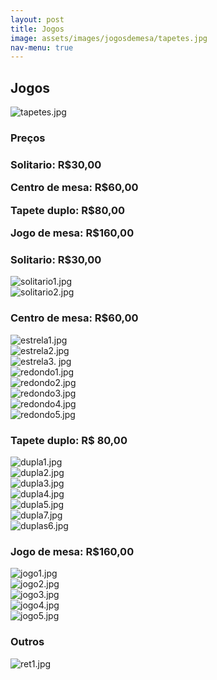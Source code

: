 ```yaml
---
layout: post
title: Jogos
image: assets/images/jogosdemesa/tapetes.jpg
nav-menu: true
---
```


<h2>Jogos</h2>
<!-- Begin Jogos de Mesa Gallery -->
<div class="4u$"><span class="image fit"><img src="{{ site.baseurl }}/assets/images/jogosdemesa/tapetes.jpg" alt="tapetes.jpg" /></span></div>

<h3>Preços<h3>
<div class="box">
	<p>Solitario: R$30,00</p>
	<p>Centro de mesa: R$60,00</p>
	<p>Tapete duplo: R$80,00</p>
    <p>Jogo de mesa: R$160,00</p>
</div>

<h3>Solitario: R$30,00</h3>
<div class="box alt">
	<div class="row 50% uniform">
		<div class="4u">
			<span class="image fit"><img src="{{ site.baseurl }}/assets/images/jogosdemesa/solitario1.jpg" alt="solitario1.jpg" /></span>
		</div>
		<div class="4u$">
			<span class="image fit">
				<img src="{{ site.baseurl }}/assets/images/jogosdemesa/solitario2.jpg" alt="solitario2.jpg" />
			</span>
		</div>
	</div>
</div>
<h3>Centro de mesa: R$60,00</h3>
<div class="box alt">
	<div class="row 50% uniform">
		<div class="4u"><span class="image fit"><img src="{{ site.baseurl }}/assets/images/jogosdemesa/estrela1.jpg" alt="estrela1.jpg" /></span></div>
		<div class="4u"><span class="image fit"><img src="{{ site.baseurl }}/assets/images/jogosdemesa/estrela2.jpg" alt="estrela2.jpg" /></span></div>
		<div class="4u$"><span class="image fit"><img src="{{ site.baseurl }}/assets/images/jogosdemesa/estrela3.jpg" alt="estrela3.
		jpg" /></span></div>
		<div class="4u"><span class="image fit"><img src="{{ site.baseurl }}/assets/images/jogosdemesa/redondo1.jpg" alt="redondo1.jpg" /></span></div>
		<div class="4u"><span class="image fit"><img src="{{ site.baseurl }}/assets/images/jogosdemesa/redondo2.jpg" alt="redondo2.jpg" /></span></div>
		<div class="4u$"><span class="image fit"><img src="{{ site.baseurl }}/assets/images/jogosdemesa/redondo3.jpg" alt="redondo3.jpg" /></span></div>
		<!-- Break -->
		<div class="4u"><span class="image fit"><img src="{{ site.baseurl }}/assets/images/jogosdemesa/redondo4.jpg" alt="redondo4.jpg" /></span></div>
		<div class="4u$"><span class="image fit"><img src="{{ site.baseurl }}/assets/images/jogosdemesa/redondo5.jpg" alt="redondo5.jpg" /></span></div>
	</div>
</div>

<h3>Tapete duplo: R$ 80,00</h3>
<div class="box alt">
	<div class="row 50% uniform">
		<div class="4u"><span class="image fit"><img src="{{ site.baseurl }}/assets/images/jogosdemesa/dupla1.jpg" alt="dupla1.jpg" /></span></div>
		<div class="4u"><span class="image fit"><img src="{{ site.baseurl }}/assets/images/jogosdemesa/dupla2.jpg" alt="dupla2.jpg" /></span></div>
		<div class="4u$"><span class="image fit"><img src="{{ site.baseurl }}/assets/images/jogosdemesa/dupla3.jpg" alt="dupla3.jpg" /></span></div>
		<!-- Break -->
		<div class="4u"><span class="image fit"><img src="{{ site.baseurl }}/assets/images/jogosdemesa/dupla4.jpg" alt="dupla4.jpg" /></span></div>
		<div class="4u"><span class="image fit"><img src="{{ site.baseurl }}/assets/images/jogosdemesa/dupla5.jpg" alt="dupla5.jpg" /></span></div>
		<div class="4u$"><span class="image fit"><img src="{{ site.baseurl }}/assets/images/jogosdemesa/dupla7.jpg" alt="dupla7.jpg" /></span></div>
		<!-- Break -->
		<div class="4u$"><span class="image fit"><img src="{{ site.baseurl }}/assets/images/jogosdemesa/duplas6.jpg" alt="duplas6.jpg" /></span></div>
	</div>
</div>

<h3>Jogo de mesa: R$160,00</h3>
<div class="box alt">
	<div class="row 50% uniform">
		<div class="4u"><span class="image fit"><img src="{{ site.baseurl }}/assets/images/jogosdemesa/jogo1.jpg" alt="jogo1.jpg" /></span></div>
		<div class="4u"><span class="image fit"><img src="{{ site.baseurl }}/assets/images/jogosdemesa/jogo2.jpg" alt="jogo2.jpg" /></span></div>
		<div class="4u$"><span class="image fit"><img src="{{ site.baseurl }}/assets/images/jogosdemesa/jogo3.jpg" alt="jogo3.jpg" /></span></div>
		<!-- Break -->
		<div class="4u"><span class="image fit"><img src="{{ site.baseurl }}/assets/images/jogosdemesa/jogo4.jpg" alt="jogo4.jpg" /></span></div>
		<div class="4u$"><span class="image fit"><img src="{{ site.baseurl }}/assets/images/jogosdemesa/jogo5.jpg" alt="jogo5.jpg" /></span></div>
	</div>
</div>

<h3>Outros</h3>
<div class="box alt">
	<div class="row 50% uniform">
		<div class="4u$"><span class="image fit"><img src="{{ site.baseurl }}/assets/images/jogosdemesa/ret1.jpg" alt="ret1.jpg" /></span></div>
	</div>
</div>

<!-- End Jogos de Mesa Gallery -->